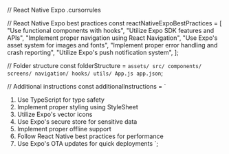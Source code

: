 // React Native Expo .cursorrules

// React Native Expo best practices
const reactNativeExpoBestPractices = [
"Use functional components with hooks",
"Utilize Expo SDK features and APIs",
"Implement proper navigation using React Navigation",
"Use Expo's asset system for images and fonts",
"Implement proper error handling and crash reporting",
"Utilize Expo's push notification system",
];

// Folder structure
const folderStructure = `assets/
src/
  components/
  screens/
  navigation/
  hooks/
  utils/
App.js
app.json`;

// Additional instructions
const additionalInstructions = `

1. Use TypeScript for type safety
2. Implement proper styling using StyleSheet
3. Utilize Expo's vector icons
4. Use Expo's secure store for sensitive data
5. Implement proper offline support
6. Follow React Native best practices for performance
7. Use Expo's OTA updates for quick deployments
   `;
